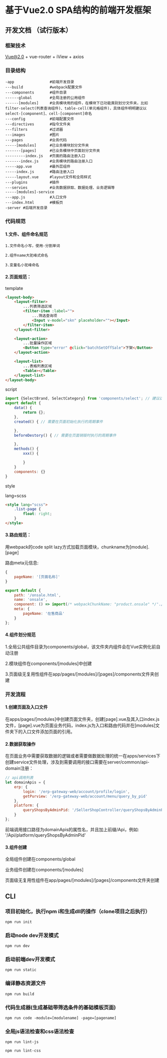 # 基于Vue2.0 SPA结构的前端开发框架

## 开发文档 （试行版本）

### 框架技术
Vue@2.0 + vue-router + iView + axios

### 目录结构

```nginx
-app                #前端开发目录
---build            #webpack配置文件
---components       #组件目录
------global        #全局注册的公用组件
------[modules]     #业务模块用的组件，在模块下已功能类别划分文件夹，比如filter-select(列表查询组件)、table-cell(单元格组件)，具体组件明明建议以select-[component]、cell-[component]命名
---config           #前端配置文件
---directives       #指令文件夹
---filters          #过滤器
---images           #图片
---pages            #业务代码
-----[modules]      #已业务模块划分文件夹
-------[pages]      #已业务模块中页面划分文件夹
---------index.js   #页面的路由注册入口
-------index.js     #业务模块的路由注册入口
-----app.vue        #最外层组件
-----index.js       #路由注册入口
-----layout.vue     #layout文件和全局样式
---plugins          #插件
---servies          #业务数据获取、数据处理、业务逻辑等
-----[modules]-service
---app.js           #入口文件
---index.html       #模板页
-server #后端开发目录
```

### 代码规范
#### 1.文件、组件命名规范
    1.文件命名小写，使用-分割单词

    2.组件name大驼峰式命名

    3.变量名小驼峰命名

#### 2.页面规范：

template
``` html
<layout-body>
    <layout-filter>
        ...列表筛选区域
        <filter-item :label="">
            ...筛选查询项
            <Input v-model="skn" placeholder=""></Input>
        </filter-item>
    </layout-filter>

    <layout-action>
        ...批量操作区域
        <Button type="error" @click="batchSetOffSale">下架</Button>
    </layout-action>

    <layout-list>
        ...表格列表区域
        <Table></Table>
    </layout-list>
</layout-body>
```

script

``` js
import {SelectBrand, SelectCategory} from 'components/select'; // 建议以{}的形式引入组件
export default {
    data() {
        return {};
    },
    created() { // 需要在页面初始化执行的周期事件

    },
    beforeDestory() { // 需要在页面销毁时执行的周期事件

    },
    methods() {
        xxx() {

        }
    }
    components: {}
}
```

style

lang=scss

``` html
<style lang="scss">
    .list-page {
        float: right;
    }
</style>
```

#### 3.路由规范：
用webpack的code split lazy方式加载页面模块，chunkname为[module].[page]

路由meta元信息:
``` js
{
    pageName: '[页面名称]'
}
```
``` js
export default {
    path: '/onsale.html',
    name: 'onsale',
    component: () => import(/* webpackChunkName: "product.onsale" */'./onsale),
    meta: {
        pageName: '在售商品'
    }
};
```

#### 4.组件划分规范
1.全局公共组件目录为components/global，该文件夹内组件会在Vue实例化前自动注册

2.模块组件在components/[modules]中创建

3.页面级无复用性组件在app/pages/[modules]/[pages]/components文件夹创建

### 开发流程

#### 1.创建页面及入口文件
在apps/pages/[modules]中创建页面文件夹，创建[page].vue及其入口index.js文件，[page].vue为页面业务代码，index.js为入口和路由代码并在[modules]文件夹下的入口文件添加页面的引用。

#### 2.数据获取操作
在页面业务中需要获取数据的逻辑或者需要做数据处理的统一在apps/services下创建service文件处理，涉及到需要调用的接口需要在server/common/api-domain注册：

``` js
// api调用列表
let domainApis = {
    erp: {
        login: '/erp-gateway-web/account/profile/login',
        getPurview: '/erp-gateway-web/account/menu/query_by_pid'
    },
    platform: {
        queryShopsByAdminPid: '/SellerShopController/queryShopsByAdminPid'
    }
};
```
前端调用接口路径为domainApis的属性名，并且加上前缀/Api，例如: '/Api/platform/queryShopsByAdminPid'


#### 3.组件创建
全局组件创建在components/global

业务组件创建在components/[modules]

页面级无复用性组件在app/pages/[modules]/[pages]/components文件夹创建


## CLI
### 项目初始化，执行npm i和生成dll的操作（clone项目之后执行）
```
npm run init
```
### 启动node dev开发模式
```
npm run dev
```
### 启动前端dev开发模式
```
npm run static
```
### 编译静态资源文件
```
npm run build
```
### 代码生成器(生成基础带筛选条件的基础模板页面)
```
npm run code -module=[modulename] -page=[pagename]
```
### 全局js语法检查和css语法检查
```
npm run lint-js
```
```
npm run lint-css
```

